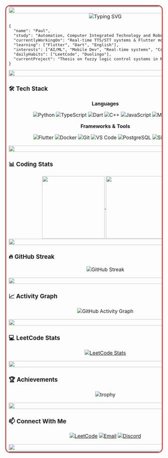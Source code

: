 <table style="border: 3px solid #D84040; border-radius: 15px; width: 100%;">
<tr><td>

<img src="https://capsule-render.vercel.app/api?type=waving&color=D84040&height=250&section=header&text=It%20is%20me,%20Paul&fontSize=80&fontColor=EEEEEE" width="100%">

<div align="center">

<img src="https://readme-typing-svg.herokuapp.com?font=Fira+Code&size=25&duration=3000&pause=1000&color=D84040&center=true&vCenter=true&width=600&lines=Hey!+I'm+Paul;Student+%7C+Developer+%7C+Learner;Working+with+Flutter+%26+AI" alt="Typing SVG" />

</div>

<pre>
{
  "name": "Paul",
  "study": "Automation, Computer Integrated Technology and Robotics",
  "currentlyWorkingOn": "Real-time TTS/STT systems & Flutter mobile apps",
  "learning": ["Flutter", "Dart", "English"],
  "interests": ["AI/ML", "Mobile Dev", "Real-time systems", "Control systems"],
  "dailyHabits": ["LeetCode", "Duolingo"],
  "currentProject": "Thesis on fuzzy logic control systems in MATLAB"
}
</pre>

<img src="https://capsule-render.vercel.app/api?type=rect&color=D84040&height=2&section=header" width="100%">

### 🛠️ Tech Stack

<div align="center">

**Languages**

![Python](https://img.shields.io/badge/Python-3776AB?style=for-the-badge&logo=python&logoColor=white)
![TypeScript](https://img.shields.io/badge/TypeScript-3178C6?style=for-the-badge&logo=typescript&logoColor=white)
![Dart](https://img.shields.io/badge/Dart-0175C2?style=for-the-badge&logo=dart&logoColor=white)
![C++](https://img.shields.io/badge/C++-00599C?style=for-the-badge&logo=cplusplus&logoColor=white)
![JavaScript](https://img.shields.io/badge/JavaScript-F7DF1E?style=for-the-badge&logo=javascript&logoColor=black)
![MATLAB](https://img.shields.io/badge/MATLAB-0076A8?style=for-the-badge&logo=mathworks&logoColor=white)

**Frameworks & Tools**

![Flutter](https://img.shields.io/badge/Flutter-02569B?style=for-the-badge&logo=flutter&logoColor=white)
![Docker](https://img.shields.io/badge/Docker-2496ED?style=for-the-badge&logo=docker&logoColor=white)
![Git](https://img.shields.io/badge/Git-F05032?style=for-the-badge&logo=git&logoColor=white)
![VS Code](https://img.shields.io/badge/VS_Code-007ACC?style=for-the-badge&logo=visualstudiocode&logoColor=white)
![PostgreSQL](https://img.shields.io/badge/PostgreSQL-4169E1?style=for-the-badge&logo=postgresql&logoColor=white)
![Simulink](https://img.shields.io/badge/Simulink-0076A8?style=for-the-badge&logo=mathworks&logoColor=white)

</div>

<img src="https://capsule-render.vercel.app/api?type=rect&color=D84040&height=2&section=header" width="100%">

### 📊 Coding Stats

<div align="center">

<a href="https://github.com/ItIsMePaul">
  <img height=200 align="center" src="https://github-readme-stats.vercel.app/api?username=ItIsMePaul&show_icons=true&theme=radical&bg_color=0d1117&title_color=D84040&icon_color=D84040&text_color=EEEEEE&border_color=D84040" />
</a>
<a href="https://github.com/ItIsMePaul">
  <img height=200 align="center" src="https://github-readme-stats.vercel.app/api/top-langs/?username=ItIsMePaul&layout=compact&theme=radical&bg_color=0d1117&title_color=D84040&text_color=EEEEEE&border_color=D84040" />
</a>

</div>

<img src="https://capsule-render.vercel.app/api?type=rect&color=D84040&height=2&section=header" width="100%">

### 🔥 GitHub Streak

<div align="center">

![GitHub Streak](https://github-readme-streak-stats.herokuapp.com/?user=ItIsMePaul&theme=radical&background=0d1117&ring=D84040&fire=D84040&currStreakLabel=D84040&sideLabels=D84040&dates=EEEEEE&border=D84040)

</div>

<img src="https://capsule-render.vercel.app/api?type=rect&color=D84040&height=2&section=header" width="100%">

### 📈 Activity Graph

<div align="center">

![GitHub Activity Graph](https://github-readme-activity-graph.vercel.app/graph?username=ItIsMePaul&theme=tokyo-night&bg_color=0d1117&color=D84040&line=D84040&point=EEEEEE&area=true&hide_border=true)

</div>

<img src="https://capsule-render.vercel.app/api?type=rect&color=D84040&height=2&section=header" width="100%">

### 💻 LeetCode Stats

<div align="center">

[![LeetCode Stats](https://leetcard.jacoblin.cool/user4343mG?theme=dark&font=Karma&ext=heatmap&border=2,D84040)](https://leetcode.com/u/user4343mG/)

</div>

<img src="https://capsule-render.vercel.app/api?type=rect&color=D84040&height=2&section=header" width="100%">

### 🏆 Achievements

<div align="center">

![trophy](https://github-profile-trophy.vercel.app/?username=ItIsMePaul&theme=darkhub&no-frame=true&row=1&column=7)

</div>

<img src="https://capsule-render.vercel.app/api?type=rect&color=D84040&height=2&section=header" width="100%">

### 📫 Connect With Me

<div align="center">

[![LeetCode](https://img.shields.io/badge/LeetCode-FFA116?style=for-the-badge&logo=leetcode&logoColor=black)](https://leetcode.com/u/user4343mG/)
[![Email](https://img.shields.io/badge/Email-D84040?style=for-the-badge&logo=gmail&logoColor=white)](mailto:YOUR_EMAIL)
[![Discord](https://img.shields.io/badge/Discord-5865F2?style=for-the-badge&logo=discord&logoColor=white)](YOUR_DISCORD)

</div>

<img src="https://capsule-render.vercel.app/api?type=waving&color=D84040&height=120&section=footer" width="100%">

</td></tr>
</table>
